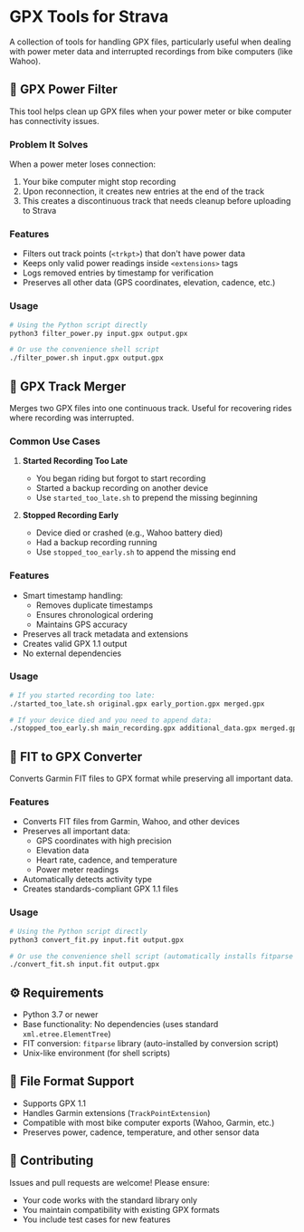 # GPX Tools for Strava

A collection of tools for handling GPX files, particularly useful when dealing with power meter data and interrupted recordings from bike computers (like Wahoo).

## 🔋 GPX Power Filter

This tool helps clean up GPX files when your power meter or bike computer has connectivity issues.

### Problem It Solves

When a power meter loses connection:

1. Your bike computer might stop recording
2. Upon reconnection, it creates new entries at the end of the track
3. This creates a discontinuous track that needs cleanup before uploading to Strava

### Features

- Filters out track points (`<trkpt>`) that don't have power data
- Keeps only valid power readings inside `<extensions>` tags
- Logs removed entries by timestamp for verification
- Preserves all other data (GPS coordinates, elevation, cadence, etc.)

### Usage

```bash
# Using the Python script directly
python3 filter_power.py input.gpx output.gpx

# Or use the convenience shell script
./filter_power.sh input.gpx output.gpx
```

## 🔄 GPX Track Merger

Merges two GPX files into one continuous track. Useful for recovering rides where recording was interrupted.

### Common Use Cases

1. **Started Recording Too Late**

   - You began riding but forgot to start recording
   - Started a backup recording on another device
   - Use `started_too_late.sh` to prepend the missing beginning

2. **Stopped Recording Early**
   - Device died or crashed (e.g., Wahoo battery died)
   - Had a backup recording running
   - Use `stopped_too_early.sh` to append the missing end

### Features

- Smart timestamp handling:
  - Removes duplicate timestamps
  - Ensures chronological ordering
  - Maintains GPS accuracy
- Preserves all track metadata and extensions
- Creates valid GPX 1.1 output
- No external dependencies

### Usage

```bash
# If you started recording too late:
./started_too_late.sh original.gpx early_portion.gpx merged.gpx

# If your device died and you need to append data:
./stopped_too_early.sh main_recording.gpx additional_data.gpx merged.gpx
```

## 🔄 FIT to GPX Converter

Converts Garmin FIT files to GPX format while preserving all important data.

### Features

- Converts FIT files from Garmin, Wahoo, and other devices
- Preserves all important data:
  - GPS coordinates with high precision
  - Elevation data
  - Heart rate, cadence, and temperature
  - Power meter readings
- Automatically detects activity type
- Creates standards-compliant GPX 1.1 files

### Usage

```bash
# Using the Python script directly
python3 convert_fit.py input.fit output.gpx

# Or use the convenience shell script (automatically installs fitparse if needed)
./convert_fit.sh input.fit output.gpx
```

## ⚙️ Requirements

- Python 3.7 or newer
- Base functionality: No dependencies (uses standard `xml.etree.ElementTree`)
- FIT conversion: `fitparse` library (auto-installed by conversion script)
- Unix-like environment (for shell scripts)

## 📝 File Format Support

- Supports GPX 1.1
- Handles Garmin extensions (`TrackPointExtension`)
- Compatible with most bike computer exports (Wahoo, Garmin, etc.)
- Preserves power, cadence, temperature, and other sensor data

## 🤝 Contributing

Issues and pull requests are welcome! Please ensure:

- Your code works with the standard library only
- You maintain compatibility with existing GPX formats
- You include test cases for new features
